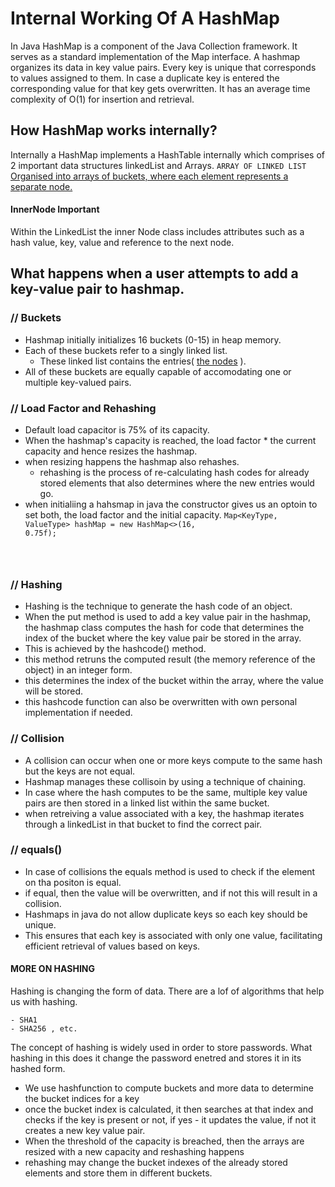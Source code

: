 # Internal Working Of A HashMap

In Java HashMap is a component of the Java Collection framework. It serves as a standard implementation of the Map interface. 
A hashmap organizes its data in key value pairs. Every key is unique that corresponds to values assigned to them. 
In case a duplicate key is entered the corresponding value for that key gets overwritten. 
It has an average time complexity of O(1) for insertion and retrieval.  

## How HashMap works internally?
   
Internally a HashMap implements a HashTable internally which comprises of 2 important data structures linkedList and Arrays.
<code>ARRAY OF LINKED LIST</code>
<u>Organised into arrays of buckets, where each element represents a separate node.</u> 
#### InnerNode Important
Within the LinkedList the inner Node class includes attributes such as a hash value, key, value and reference to the next node.

## What happens when a user attempts to add a key-value pair to hashmap.

### // Buckets
- Hashmap initially initializes 16  buckets (0-15) in heap memory. 
- Each of these buckets refer to a singly linked list.
    - These linked list contains the entries( [the nodes](#InnerNode-Important) ). 
- All of these buckets are equally capable of accomodating one or multiple key-valued pairs.

### // Load Factor and Rehashing
-  Default load capacitor is 75% of its capacity.
- When the hashmap's capacity is reached, the load factor * the current capacity and hence resizes the hashmap. 
- when resizing happens the hashmap also rehashes. 
    - rehashing is the process of re-calculating hash codes for already stored elements that also determines where the new entries would go.
- when initialiing a hahsmap in java the constructor gives us an optoin to set both, the load factor and the initial capacity.
<code>Map<KeyType, ValueType> hashMap = new HashMap<>(16, 0.75f);
</code>

### // Hashing
- Hashing is the technique to generate the hash code of an object. 
- When the put method is used to add a key value pair in the hashmap, the hashmap class computes the hash for code that determines the index of the bucket where the key value pair be stored in the array. 
- This is achieved by the hashcode() method.
- this method retruns the computed result (the memory reference of the object) in an integer form.
- this determines the index of the bucket within the array, where the value will be stored. 
- this hashcode function can also be overwritten with own personal implementation if needed.

### // Collision
- A collision can occur when one or more keys compute to the same hash but the keys are not equal. 
- Hashmap manages these collisoin by using a technique of chaining.
- In case where the hash computes to be the same, multiple key value pairs are then stored in a linked list within the same bucket. 
- when retreiving a value associated with a key, the hashmap iterates through a linkedList in that bucket to find the correct pair. 

### // equals() 
- In case of collisions the equals method is used to check if the element on tha positon is equal.
- if equal, then the value will be overwritten, and if not this will result in a collision.
- Hashmaps in java do not allow duplicate keys so each key should be unique. 
- This ensures that each key is associated with only one value, facilitating efficient retrieval of values based on keys. 


#### MORE ON HASHING

Hashing is changing the form of data. There are a lof of algorithms that help us with hashing. 

    - SHA1
    - SHA256 , etc. 

The concept of hashing is widely used in order to store passwords. What hashing in this does it change the password enetred and stores it in its hashed form. 

- We use hashfunction to compute buckets and more data to determine the bucket indices for a key
- once the bucket index is calculated, it then searches at that index and checks if the key is present or not, if yes - it updates the value, if not it creates a new key value pair. 
- When the threshold of the capacity is breached, then the arrays are resized with a new capacity and reshashing happens
- rehashing may change the bucket indexes of the already stored elements and store them in different buckets. 


